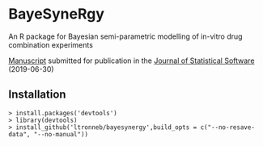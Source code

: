 # BayeSyneRgy

An R package for Bayesian semi-parametric modelling of in-vitro drug combination experiments 


[Manuscript](vignettes/vignette.pdf) submitted for publication in the [Journal of Statistical Software](https://www.jstatsoft.org/index) (2019-06-30)

## Installation

    > install.packages('devtools')
    > library(devtools)
    > install_github('ltronneb/bayesynergy',build_opts = c("--no-resave-data", "--no-manual"))
